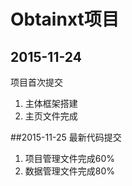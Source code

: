 # Obtainxt项目

## 2015-11-24
项目首次提交
1. 主体框架搭建
2. 主页文件完成

##2015-11-25
最新代码提交
1. 项目管理文件完成60%
2. 数据管理文件完成80%